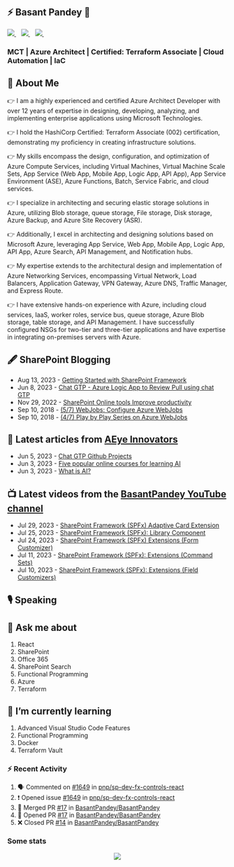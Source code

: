 ## ⚡ Basant Pandey 👋 
<p>
 <a href="https://twitter.com/Basant_Pandey">
     <img src="https://img.shields.io/badge/twitter-%231DA1F2.svg?&style=for-the-badge&logo=twitter&logoColor=white&countColor=%232ea44f" />
  </a>&nbsp;&nbsp;
  <a href="https://www.linkedin.com/in/basantpandey">
     <img src="https://img.shields.io/badge/linkedin-%230077B5.svg?&style=for-the-badge&logo=linkedin&logoColor=white" />
  </a>&nbsp;&nbsp;
  <a href="https://www.instagram.com/basantpandeyji">
    <img src="https://img.shields.io/badge/instagram-%23E4405F.svg?&style=for-the-badge&logo=instagram&logoColor=white" />        
  </a>&nbsp;&nbsp; 
</p>

### MCT | Azure Architect | Certified: Terraform Associate | Cloud Automation | IaC


## 🤵 About Me

👉 I am a highly experienced and certified Azure Architect Developer with over 12 years of expertise in designing, developing, analyzing, and implementing enterprise applications using Microsoft Technologies.

👉 I hold the HashiCorp Certified: Terraform Associate (002) certification, demonstrating my proficiency in creating infrastructure solutions.

👉 My skills encompass the design, configuration, and optimization of Azure Compute Services, including Virtual Machines, Virtual Machine Scale Sets, App Service (Web App, Mobile App, Logic App, API App), App Service Environment (ASE), Azure Functions, Batch, Service Fabric, and cloud services.

👉 I specialize in architecting and securing elastic storage solutions in Azure, utilizing Blob storage, queue storage, File storage, Disk storage, Azure Backup, and Azure Site Recovery (ASR).

👉 Additionally, I excel in architecting and designing solutions based on Microsoft Azure, leveraging App Service, Web App, Mobile App, Logic App, API App, Azure Search, API Management, and Notification hubs.

👉 My expertise extends to the architectural design and implementation of Azure Networking Services, encompassing Virtual Network, Load Balancers, Application Gateway, VPN Gateway, Azure DNS, Traffic Manager, and Express Route.

👉 I have extensive hands-on experience with Azure, including cloud services, IaaS, worker roles, service bus, queue storage, Azure Blob storage, table storage, and API Management. I have successfully configured NSGs for two-tier and three-tier applications and have expertise in integrating on-premises servers with Azure.


## 🖋 SharePoint Blogging
<!-- START_SHAREPOINT-POST-LIST:START -->
- Aug 13, 2023 - [Getting Started with SharePoint Framework](http://sharepointfordeveloper.blogspot.com/2023/08/getting-started-with-sharepoint.html)
- Jun 8, 2023 - [Chat GTP - Azure Logic App to Review Pull using chat GTP](http://sharepointfordeveloper.blogspot.com/2023/06/chat-gtp-azure-logic-app-to-review-pull.html)
- Nov 29, 2022 - [SharePoint Online tools Improve productivity](http://sharepointfordeveloper.blogspot.com/2022/11/sharepoint-online-tools-improve.html)
- Sep 10, 2018 - [&lpar;5/7&rpar; WebJobs: Configure Azure WebJobs](http://sharepointfordeveloper.blogspot.com/2018/09/57-webjobs-configure-azure-webjobs.html)
- Sep 10, 2018 - [&lpar;4/7&rpar; Play by Play Series on Azure WebJobs](http://sharepointfordeveloper.blogspot.com/2018/09/47-play-by-play-series-on-azure-webjobs_10.html)<!-- START_SHAREPOINT-POST-LIST:END -->


## 📙 Latest articles from [AEye Innovators](https://aeyeinnovators.blogspot.com/)
<!-- BASANTPANDEY-POST-LIST:START -->
- Jun 5, 2023 - [Chat GTP Github Projects](http://aeyeinnovators.blogspot.com/2023/06/chat-gtp-github-actions-projects.html)
- Jun 3, 2023 - [Five popular online courses for learning AI](http://aeyeinnovators.blogspot.com/2023/06/five-popular-online-courses-for.html)
- Jun 3, 2023 - [What is AI?](http://aeyeinnovators.blogspot.com/2023/06/what-is-ai.html)<!-- BASANTPANDEY-POST-LIST:END -->


## 📺 Latest videos from the [BasantPandey YouTube channel](https://www.youtube.com/@BasantPandeyji)
<!-- BASANTPANDEYYOUTUBE-POST-LIST:START -->
- Jul 29, 2023 - [SharePoint Framework &lpar;SPFx&rpar; Adaptive Card Extension](https://www.youtube.com/watch?v=L2JzwLKfyhQ)
- Jul 25, 2023 - [SharePoint Framework &lpar;SPFx&rpar;: Library Component](https://www.youtube.com/watch?v=yxR7Bib-_Js)
- Jul 24, 2023 - [SharePoint Framework &lpar;SPFx&rpar; Extensions &lpar;Form Customizer&rpar;](https://www.youtube.com/watch?v=ar0j29dhVzU)
- Jul 11, 2023 - [SharePoint Framework &lpar;SPFx&rpar;: Extensions &lpar;Command Sets&rpar;](https://www.youtube.com/watch?v=vTVcHblrtpU)
- Jul 10, 2023 - [SharePoint Framework &lpar;SPFx&rpar;: Extensions &lpar;Field Customizers&rpar;](https://www.youtube.com/watch?v=_Dwun9t01WM)<!-- BASANTPANDEYYOUTUBE-POST-LIST:END -->

## 🎙 Speaking

## 💬 Ask me about
1. React
2. SharePoint
3. Office 365
4. SharePoint Search
5. Functional Programming
6. Azure
7. Terraform

## 🌱 I’m currently learning
1. Advanced Visual Studio Code Features
2. Functional Programming
3. Docker
4. Terraform Vault

### :zap: Recent Activity
<!--START_SECTION:activity-->
1. 🗣 Commented on [#1649](https://github.com/pnp/sp-dev-fx-controls-react/issues/1649#issuecomment-1751624064) in [pnp/sp-dev-fx-controls-react](https://github.com/pnp/sp-dev-fx-controls-react)
2. ❗ Opened issue [#1649](https://github.com/pnp/sp-dev-fx-controls-react/issues/1649) in [pnp/sp-dev-fx-controls-react](https://github.com/pnp/sp-dev-fx-controls-react)
3. 🎉 Merged PR [#17](https://github.com/BasantPandey/BasantPandey/pull/17) in [BasantPandey/BasantPandey](https://github.com/BasantPandey/BasantPandey)
4. 💪 Opened PR [#17](https://github.com/BasantPandey/BasantPandey/pull/17) in [BasantPandey/BasantPandey](https://github.com/BasantPandey/BasantPandey)
5. ❌ Closed PR [#14](https://github.com/BasantPandey/BasantPandey/pull/14) in [BasantPandey/BasantPandey](https://github.com/BasantPandey/BasantPandey)
<!--END_SECTION:activity-->


### Some stats

<p align='center'>
   <a href="https://github.com/BasantPandey">
      <img src="https://api.visitorbadge.io/api/VisitorHit?user=estruyf&repo=BasantPandey&countColor=%237B1E7A" />
   </a>
</p>

<!--
**BasantPandey/BasantPandey** is a ✨ _special_ ✨ repository because its `README.md` (this file) appears on your GitHub profile.

Here are some ideas to get you started:

- 🔭 I’m currently working on ...
- 🌱 I’m currently learning ...
- 👯 I’m looking to collaborate on ...
- 🤔 I’m looking for help with ...
- 💬 Ask me about ...
- 📫 How to reach me: ...
- 😄 Pronouns: ...
- ⚡ Fun fact: ...
-->


